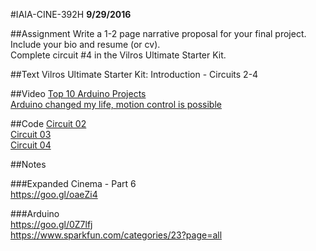 #IAIA-CINE-392H
**9/29/2016**

##Assignment
Write a 1-2 page narrative proposal for your final project. Include your bio and resume (or cv).  
Complete circuit #4 in the Vilros Ultimate Starter Kit.  

##Text
Vilros Ultimate Starter Kit: Introduction - Circuits 2-4  

##Video
[Top 10 Arduino Projects](https://www.youtube.com/watch?v=eJg3yuAAawA)  
[Arduino changed my life, motion control is possible](https://www.youtube.com/watch?v=tXef1zVm2Xg)  

##Code
[Circuit 02](../arduino-kit/Circuit_02/Circuit_02.ino)  
[Circuit 03](../arduino-kit/Circuit_03/Circuit_03.ino)  
[Circuit 04](../arduino-kit/Circuit_04/Circuit_04.ino)  

##Notes  

###Expanded Cinema - Part 6  
https://goo.gl/oaeZi4  

###Arduino  
https://goo.gl/0Z7lfj  
https://www.sparkfun.com/categories/23?page=all
